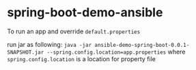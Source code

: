 # spring-boot-demo-ansible

To run an app and override `default.properties`

run jar as following: `java -jar ansible-demo-spring-boot-0.0.1-SNAPSHOT.jar --spring.config.location=app.properties`
where `spring.config.location` is a location for property file
